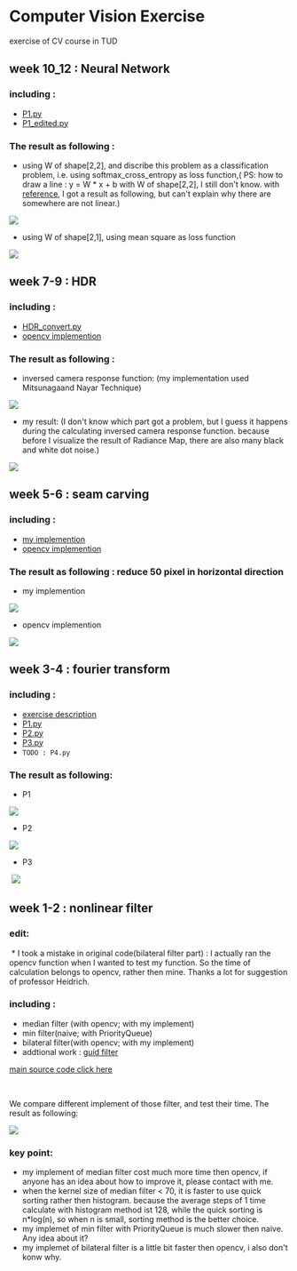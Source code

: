 # Computer Vision Exercise
exercise of CV course in TUD


## week 10_12 : Neural Network


### including :   
  * [P1.py](https://github.com/chrisHuxi/ComputerVisionExercise/blob/master/week9_CNN/P1.py)
  * [P1_edited.py](https://github.com/chrisHuxi/ComputerVisionExercise/blob/master/week9_CNN/P1_edited.py)
  
### The result as following : 
  * using W of shape[2,2], and discribe this problem as a classification problem, i.e. using softmax_cross_entropy as loss function,( PS: how to draw a line : y = W * x + b with W of shape[2,2], I still don't know. with [reference](http://learningtensorflow.com/classifying/ ), I got a result as following, but can't explain why there are somewhere are not linear.)
  
  ![](https://github.com/chrisHuxi/ComputerVisionExercise/blob/master/week9_CNN/P1_result.png)


  * using W of shape[2,1], using mean square as loss function
 
  ![](https://github.com/chrisHuxi/ComputerVisionExercise/blob/master/week9_CNN/P1_result2.png)


## week 7-9 : HDR


### including :   
  * [HDR_convert.py](https://github.com/chrisHuxi/ComputerVisionExercise/blob/master/week7_HDR/HDR_convert.py)
  * [opencv implemention](https://github.com/chrisHuxi/ComputerVisionExercise/blob/master/week7_HDR/solution/hdr_opencv.cpp)
### The result as following :
  * inversed camera response function: (my implementation used Mitsunagaand Nayar Technique)
  
  ![](https://github.com/chrisHuxi/ComputerVisionExercise/blob/master/week7_HDR/response_function_reverse.png)


  * my result: (I don't know which part got a problem, but I guess it happens during the calculating inversed camera response function. because before I visualize the result of Radiance Map, there are also many black and white dot noise.)
 
  ![](https://github.com/chrisHuxi/ComputerVisionExercise/blob/master/week7_HDR/result.jpg)
  
  
  
  
## week 5-6 : seam carving


### including :   
  * [my implemention](https://github.com/chrisHuxi/ComputerVisionExercise/blob/master/week5_seam_carving/P1_my.py)
  * [opencv implemention](https://github.com/chrisHuxi/ComputerVisionExercise/blob/master/week5_seam_carving/seam_carving_skt.py)
### The result as following : reduce 50 pixel in horizontal direction
  * my implemention
  
  ![](https://github.com/chrisHuxi/ComputerVisionExercise/blob/master/week5_seam_carving/my_seam_carving_result.jpg)


  * opencv implemention
 
  ![](https://github.com/chrisHuxi/ComputerVisionExercise/blob/master/week5_seam_carving/skt_seam_carving_result.jpg)
  
  

## week 3-4 : fourier transform

### including :   
  * [exercise description](http://cvl.inf.tu-dresden.de/HTML/teaching/courses/cv2/ss18/Ex/2/CV2_Ex2_Fourier.pdf)
  * [P1.py](https://github.com/chrisHuxi/ComputerVisionExercise/blob/master/week3_fourier_transform/P1.py)
  * [P2.py](https://github.com/chrisHuxi/ComputerVisionExercise/blob/master/week3_fourier_transform/P2.py)
  * [P3.py](https://github.com/chrisHuxi/ComputerVisionExercise/blob/master/week3_fourier_transform/P3.py)
  * `TODO : P4.py`
### The result as following:
  * P1
  
  ![](https://github.com/chrisHuxi/ComputerVisionExercise/blob/master/week3_fourier_transform/result/P1_result.PNG)


  * P2
 
  ![](https://github.com/chrisHuxi/ComputerVisionExercise/blob/master/week3_fourier_transform/result/figure_P2_result.png)
  
  
  * P3
  
  ![](https://github.com/chrisHuxi/ComputerVisionExercise/blob/master/week3_fourier_transform/result/figure_P3_result.png)
  


## week 1-2 : nonlinear filter

### edit:
  * I took a mistake in original code(bilateral filter part) : I actually ran the opencv function when I wanted to test my function. So the time of calculation belongs to opencv, rather then mine. Thanks a lot for suggestion of professor Heidrich.
  
  
### including :   
  * median filter (with opencv; with my implement)
  * min filter(naive; with PriorityQueue)
  * bilateral filter(with opencv; with my implement)
  * addtional work : [guid filter](https://github.com/chrisHuxi/ComputerVisionExercise/blob/master/week1_nonlinear_filter/addtional_guidFilter.py)
  
 [main source code click here](https://github.com/chrisHuxi/ComputerVisionExercise/blob/master/week1_nonlinear_filter/nonlinear_filter.py)

  

We compare different implement of those filter, and test their time. The result as following:


![](https://github.com/chrisHuxi/ComputerVisionExercise/blob/master/week1_nonlinear_filter/result.PNG)


### key point:
  * my implement of median filter cost much more time then opencv, if anyone has an idea about how to improve it, please 
    contact with me.
  * when the kernel size of median filter < 70, it is faster to use quick sorting rather then histogram. because the average steps of 1       time calculate with histogram method ist 128, while the quick sorting is n\*log(n), so when n is 
    small, sorting method is the better choice.
  * my implemet of min filter with PriorityQueue is much slower then naive. Any idea about it?
  * my implemet of bilateral filter is a little bit faster then opencv, i also don't konw why.
   
